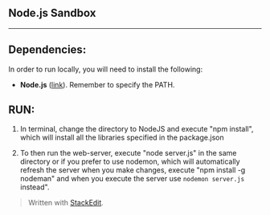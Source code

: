**Node.js Sandbox**
---


----------
## **Dependencies:** ##
In order to run locally, you will need to install the following:

 - **Node.js** ([link](https://nodejs.org/en/)). Remember to specify the PATH.

## **RUN:** ##

 1.  In terminal, change the directory to NodeJS and execute "npm install", which will install all the libraries specified in the package.json
 
 2.  To then run the web-server, execute "node server.js" in the same directory
or
 if you prefer to use nodemon, which will automatically refresh the server when you make changes, execute "npm install -g nodeman" and when you execute the server use `nodemon server.js` instead".
 
> Written with [StackEdit](https://stackedit.io/).
